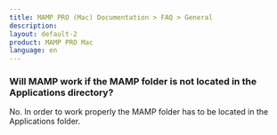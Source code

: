 ```yaml
---
title: MAMP PRO (Mac) Documentation > FAQ > General
description: 
layout: default-2
product: MAMP PRO Mac
language: en
---
```


### Will MAMP work if the MAMP folder is not located in the Applications directory?

No. In order to work properly the MAMP folder has to be located in the Applications folder.

